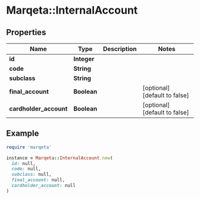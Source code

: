 # Marqeta::InternalAccount

## Properties

| Name | Type | Description | Notes |
| ---- | ---- | ----------- | ----- |
| **id** | **Integer** |  |  |
| **code** | **String** |  |  |
| **subclass** | **String** |  |  |
| **final_account** | **Boolean** |  | [optional][default to false] |
| **cardholder_account** | **Boolean** |  | [optional][default to false] |

## Example

```ruby
require 'marqeta'

instance = Marqeta::InternalAccount.new(
  id: null,
  code: null,
  subclass: null,
  final_account: null,
  cardholder_account: null
)
```

